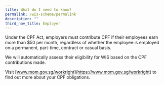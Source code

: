 ```yaml
---
title: What do I need to know?
permalink: /wis-scheme/permalink
description: ""
third_nav_title: Employer
---
```

Under the CPF Act, employers must contribute CPF if their employees earn more than $50 per month, regardless of whether the employee is employed on a permanent, part-time, contract or casual basis.


We will automatically assess their eligibility for WIS based on the CPF contributions made.


Visit [www.mom.gov.sg/workright](https://www.mom.gov.sg/workright) to find out more about your CPF obligations.